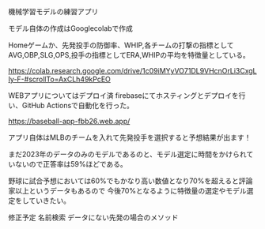機械学習モデルの練習アプリ

モデル自体の作成はGooglecolabで作成

Homeゲームか、先発投手の防御率、WHIP,各チームの打撃の指標としてAVG,OBP,SLG,OPS,投手の指標としてERA,WHIPの平均を特徴量としている。


https://colab.research.google.com/drive/1c09iMYyVO71DL9VHcnOrLi3CxgLIy-F-#scrollTo=AxCLh49kPcEO

WEBアプリについてはデプロイ済
firebaseにてホスティングとデプロイを行い、GitHub Actionsで自動化を行った。

https://baseball-app-fbb26.web.app/

アプリ自体はMLBのチームを入れて先発投手を選択すると予想結果が出ます！

まだ2023年のデータのみのモデルであるのと、モデル選定に時間をかけられていないので正答率は59%ほどである。

野球に試合予想においては60%でもかなり高い数値となり70%を超えると評論家以上というデータもあるので
今後70%となるように特徴量の選定やモデル選定をしていきたい。


修正予定
名前検索
データにない先発の場合のメソッド
